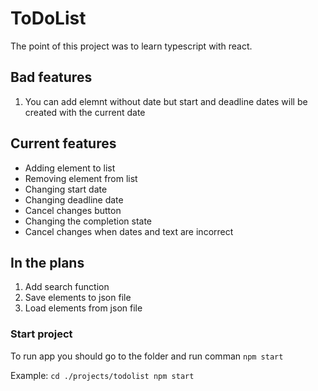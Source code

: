 # ToDoList

The point of this project was to learn typescript with react.

## Bad features
1. You can add elemnt without date but start and deadline dates will be created with the current date

## Current features

* Adding element to list
* Removing element from list
* Changing start date
* Changing deadline date
* Cancel changes button
* Changing the completion state
* Cancel changes when dates and text are incorrect

## In the plans
1. Add search function
2. Save elements to json file
3. Load elements from json file

### Start project

To run app you should go to the folder and run comman `npm start`

Example:
`
  cd ./projects/todolist
  npm start
`
